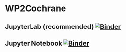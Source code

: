 # WP2Cochrane

## JupyterLab (recommended) [![Binder](https://mybinder.org/badge_logo.svg)](https://mybinder.org/v2/gh/ajoorabchi/WP2Cochrane/master?urlpath=lab/tree/index.ipynb)

## Jupyter Notebook  [![Binder](https://mybinder.org/badge_logo.svg)](https://mybinder.org/v2/gh/ajoorabchi/WP2Cochrane/master?filepath=index.ipynb)

[comment]: # (This actually is the most platform independent comment, you need to put an empty line before it)
